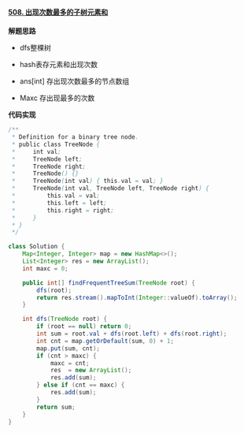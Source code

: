 #### [508. 出现次数最多的子树元素和](https://leetcode.cn/problems/most-frequent-subtree-sum/)



**解题思路**

- dfs整棵树

- hash表存元素和出现次数
- ans[int] 存出现次数最多的节点数组
- Maxc 存出现最多的次数





**代码实现**



```java
/**
 * Definition for a binary tree node.
 * public class TreeNode {
 *     int val;
 *     TreeNode left;
 *     TreeNode right;
 *     TreeNode() {}
 *     TreeNode(int val) { this.val = val; }
 *     TreeNode(int val, TreeNode left, TreeNode right) {
 *         this.val = val;
 *         this.left = left;
 *         this.right = right;
 *     }
 * }
 */

class Solution {
    Map<Integer, Integer> map = new HashMap<>();
    List<Integer> res = new ArrayList();
    int maxc = 0;

    public int[] findFrequentTreeSum(TreeNode root) {
        dfs(root);
        return res.stream().mapToInt(Integer::valueOf).toArray();
    }

    int dfs(TreeNode root) {
        if (root == null) return 0;
        int sum = root.val + dfs(root.left) + dfs(root.right);
        int cnt = map.getOrDefault(sum, 0) + 1;
        map.put(sum, cnt);
        if (cnt > maxc) {
            maxc = cnt;
            res  = new ArrayList();
            res.add(sum);
        } else if (cnt == maxc) {
            res.add(sum);
        }
        return sum;
    }
}
```



